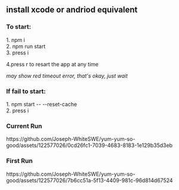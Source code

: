 <h2>install xcode or andriod equivalent</h2>
 <h3>To start:</h3>
 <div>1. npm i</div> 
 <div>2. npm run start</div>
 <div>3. press i </div>
 <p>4.press r to resart the app at any time</p>

<em>may show red timeout error, that's okay, just wait</em>

 <h3>If fail to start:</h3>
 <div>1. npm start -- --reset-cache</div>
 <div>2. press i</div>
  
  <h3>Current Run</h3>
  https://github.com/Joseph-WhiteSWE/yum-yum-so-good/assets/122577026/0cd26fc1-7039-4683-8183-1e129b35d3eb
  
  <h3>First Run</h3>
  https://github.com/Joseph-WhiteSWE/yum-yum-so-good/assets/122577026/7b6cc51a-5f13-4409-981c-96d814d67524
